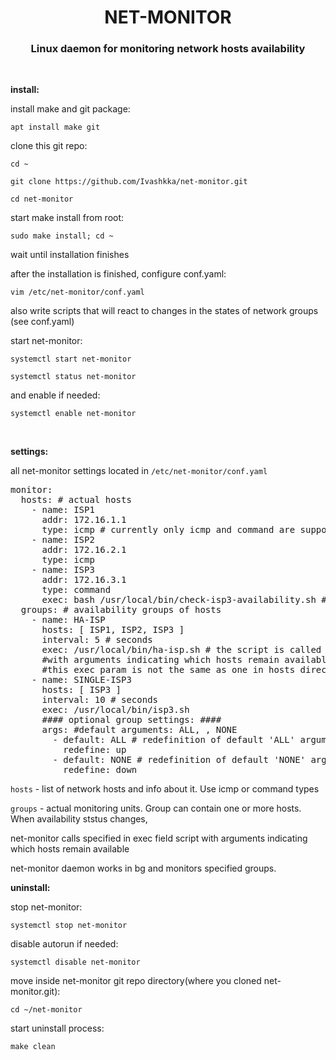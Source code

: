 <h1 align="center">NET-MONITOR
<h3 align="center">Linux daemon for monitoring network hosts availability</h3>
<br>
<p><b>install:</b></p>
<p>install make and git package:</p>
<p><code>apt install make git</code></p>
<p>clone this git repo:</p>
<p><code>cd ~</code></p>
<p><code>git clone https://github.com/Ivashkka/net-monitor.git</code></p>
<p><code>cd net-monitor</code></p>
<p>start make install from root:</p>
<p><code>sudo make install; cd ~</code></p>
<p>wait until installation finishes</p>
<p>after the installation is finished, configure conf.yaml:</p>
<p><code>vim /etc/net-monitor/conf.yaml</code></p>
<p>also write scripts that will react to changes in the states of network groups (see conf.yaml)</p>
<p>start net-monitor:</p>
<p><code>systemctl start net-monitor</code></p>
<p><code>systemctl status net-monitor</code></p>
<p>and enable if needed:</p>
<p><code>systemctl enable net-monitor</code></p>
<br>
<p><b>settings:</b></p>
<p>all net-monitor settings located in <code>/etc/net-monitor/conf.yaml</code></p>
<pre>
monitor:
  hosts: # actual hosts
    - name: ISP1
      addr: 172.16.1.1
      type: icmp # currently only icmp and command are supported
    - name: ISP2
      addr: 172.16.2.1
      type: icmp
    - name: ISP3
      addr: 172.16.3.1
      type: command
      exec: bash /usr/local/bin/check-isp3-availability.sh # exit 1 or 0 # exec param is ignored when type != command
  groups: # availability groups of hosts
    - name: HA-ISP
      hosts: [ ISP1, ISP2, ISP3 ]
      interval: 5 # seconds
      exec: /usr/local/bin/ha-isp.sh # the script is called when the availability state changes
      #with arguments indicating which hosts remain available
      #this exec param is not the same as one in hosts directive. Here you can only pass path to script
    - name: SINGLE-ISP3
      hosts: [ ISP3 ]
      interval: 10 # seconds
      exec: /usr/local/bin/isp3.sh
      #### optional group settings: ####
      args: #default arguments: ALL, <HOST>, NONE
        - default: ALL # redefinition of default 'ALL' argument to 'up' argument
          redefine: up
        - default: NONE # redefinition of default 'NONE' argument to 'down' argument
          redefine: down
</pre>
<p><code>hosts</code> - list of network hosts and info about it. Use icmp or command types</p>
<p><code>groups</code> - actual monitoring units. Group can contain one or more hosts. When availability ststus changes,</p>
<p>net-monitor calls specified in exec field script with arguments indicating which hosts remain available</p>
<p>net-monitor daemon works in bg and monitors specified groups.
<br>
<p><b>uninstall:</b></p>
<p>stop net-monitor:</p>
<p><code>systemctl stop net-monitor</code></p>
<p>disable autorun if needed:</p>
<p><code>systemctl disable net-monitor</code></p>
<p>move inside net-monitor git repo directory(where you cloned net-monitor.git):</p>
<p><code>cd ~/net-monitor</code></p>
<p>start uninstall process:</p>
<p><code>make clean</code></p>
<br>
